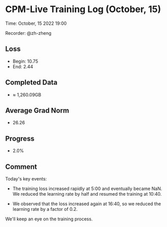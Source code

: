 
# CPM-Live Training Log (October, 15)

Time: October, 15 2022 19:00

Recorder: @zh-zheng

## Loss
- Begin: 10.75
- End: 2.44
	
## Completed Data
- $\approx$ 1,260.09GB

## Average Grad Norm
- 26.26

## Progress
- 2.0%

## Comment

Today's key events:

- The training loss increased rapidly at 5:00 and eventually became NaN. We reduced the learning rate by half and resumed the training at 10:40.

- We observed that the loss increased again at 16:40, so we reduced the learning rate by a factor of 0.2.

We'll keep an eye on the training process.
